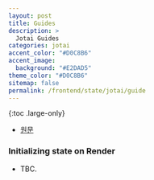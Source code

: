 ```yaml
---
layout: post
title: Guides
description: >
  Jotai Guides
categories: jotai
accent_color: "#D0C8B6"
accent_image:
  background: "#E2DAD5"
theme_color: "#D0C8B6"
sitemap: false
permalink: /frontend/state/jotai/guide
---
```


{:toc .large-only}

- [원문](https://jotai.org/docs/guides/initialize-atom-on-render)

### Initializing state on Render

- TBC.
